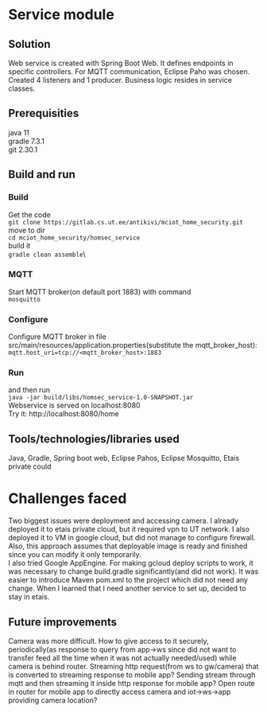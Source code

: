 # Service module

## Solution
Web service is created with Spring Boot Web. It defines endpoints in
specific controllers. For MQTT communication, Eclipse Paho was chosen. 
Created 4 listeners and 1 producer. Business logic resides in service classes.

## Prerequisities
java 11\
gradle 7.3.1\
git 2.30.1

## Build and run
### Build
Get the code\
`git clone https://gitlab.cs.ut.ee/antikivi/mciot_home_security.git` \
move to dir\
`cd mciot_home_security/homsec_service`\
build it \
`gradle clean assemble`\

### MQTT
Start MQTT broker(on default port 1883) with command\
`mosquitto`

### Configure
Configure MQTT broker in file src/main/resources/application.properties(substitute the mqtt_broker_host): \
`mqtt.host_uri=tcp://<mqtt_broker_host>:1883`
### Run
and then run\
`java -jar build/libs/homsec_service-1.0-SNAPSHOT.jar` \
Webservice is served on localhost:8080\
Try it: http://localhost:8080/home



## Tools/technologies/libraries used
Java, Gradle, Spring boot web, Eclipse Pahos, Eclipse Mosquitto, Etais private could


# Challenges faced
Two biggest issues were deployment and accessing camera. I already deployed it to etais private cloud,
but it required vpn to UT network. I also deployed it to VM in google cloud,
but did not manage to configure firewall. Also, this approach assumes that deployable image is ready and finished since you can modify it only temporarily. \
I also tried Google AppEngine. For making gcloud deploy scripts to work, it was necessary to change build.gradle significantly(and did not work). It was easier to introduce Maven pom.xml to the project which did not need any change. When I learned that I need another service to set up, decided to stay in etais.

## Future improvements
Camera was more difficult. How to give access to it securely, periodically(as response to query from app->ws since did not want to transfer feed all the time when it was not actually needed/used) while camera is behind router.
Streaming http request(from ws to gw/camera) that is converted to streaming response to mobile app? Sending stream through mqtt and then streaming it inside http response for mobile app?
Open route in router for mobile app to directly access camera and iot->ws->app providing camera location?